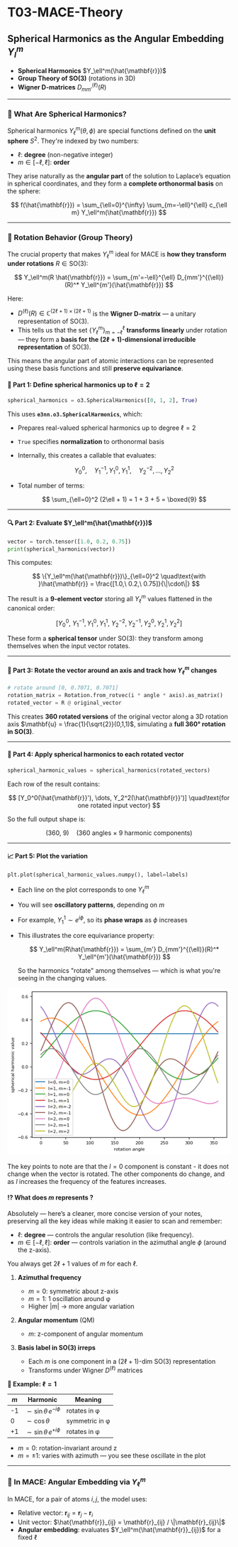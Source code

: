 # T03-MACE-Theory

## Spherical Harmonics as the Angular Embedding $Y_l^m$


* **Spherical Harmonics** $Y_\ell^m(\hat{\mathbf{r}})$
* **Group Theory of SO(3)** (rotations in 3D)
* **Wigner D-matrices** $D_{mm'}^{(\ell)}(R)$

---

### 🎯 What Are Spherical Harmonics?

Spherical harmonics $Y_\ell^m(\theta, \phi)$ are special functions defined on the **unit sphere** $S^2$. They're indexed by two numbers:

* $\ell$: **degree** (non-negative integer)
* $m \in [-\ell, \ell]$: **order**

They arise naturally as the **angular part** of the solution to Laplace’s equation in spherical coordinates, and they form a **complete orthonormal basis** on the sphere:

$$
f(\hat{\mathbf{r}}) = \sum_{\ell=0}^{\infty} \sum_{m=-\ell}^{\ell} c_{\ell m} Y_\ell^m(\hat{\mathbf{r}})
$$

---

### 🔄 Rotation Behavior (Group Theory)

The crucial property that makes $Y_\ell^m$ ideal for MACE is **how they transform under rotations** $R \in \text{SO}(3)$:

$$
Y_\ell^m(R \hat{\mathbf{r}}) = \sum_{m'=-\ell}^{\ell} D_{mm'}^{(\ell)}(R)^* Y_\ell^{m'}(\hat{\mathbf{r}})
$$

Here:

* $D^{(\ell)}(R) \in \mathbb{C}^{(2\ell + 1) \times (2\ell + 1)}$ is the **Wigner D-matrix** — a unitary representation of SO(3).
* This tells us that the set $\{Y_\ell^m\}_{m=-\ell}^\ell$ **transforms linearly** under rotation — they form a **basis for the $(2\ell+1)$-dimensional irreducible representation** of SO(3).

This means the angular part of atomic interactions can be represented using these basis functions and still **preserve equivariance**.

#### 🔢 Part 1: Define spherical harmonics up to $\ell = 2$

```python
spherical_harmonics = o3.SphericalHarmonics([0, 1, 2], True)
```

This uses **`e3nn.o3.SphericalHarmonics`**, which:

* Prepares real-valued spherical harmonics up to degree $\ell = 2$
* `True` specifies **normalization** to orthonormal basis
* Internally, this creates a callable that evaluates:

  $$
  Y_0^0,\quad Y_1^{-1}, Y_1^0, Y_1^1,\quad Y_2^{-2}, \dots, Y_2^2
  $$
* Total number of terms:

  $$
  \sum_{\ell=0}^2 (2\ell + 1) = 1 + 3 + 5 = \boxed{9}
  $$

---

#### 🔍 Part 2: Evaluate $Y_\ell^m(\hat{\mathbf{r}})$

```python
vector = torch.tensor([1.0, 0.2, 0.75])
print(spherical_harmonics(vector))
```

This computes:

$$
\{Y_\ell^m(\hat{\mathbf{r}})\}_{\ell=0}^2
\quad\text{with }\hat{\mathbf{r}} = \frac{[1.0,\ 0.2,\ 0.75]}{\|\cdot\|}
$$

The result is a **9-element vector** storing all $Y_\ell^m$ values flattened in the canonical order:

$$
[Y_0^0,\ Y_1^{-1}, Y_1^0, Y_1^1,\ Y_2^{-2}, Y_2^{-1}, Y_2^0, Y_2^1, Y_2^2]
$$

These form a **spherical tensor** under SO(3): they transform among themselves when the input vector rotates.

---

#### 🔁 Part 3: Rotate the vector around an axis and track how $Y_\ell^m$ changes

```python
# rotate around [0, 0.7071, 0.7071]
rotation_matrix = Rotation.from_rotvec(i * angle * axis).as_matrix()
rotated_vector = R @ original_vector
```

This creates **360 rotated versions** of the original vector along a 3D rotation axis $\mathbf{u} = \frac{1}{\sqrt{2}}(0,1,1)$, simulating a **full 360° rotation in SO(3)**.

---

#### 🧮 Part 4: Apply spherical harmonics to each rotated vector

```python
spherical_harmonic_values = spherical_harmonics(rotated_vectors)
```

Each row of the result contains:

$$
[Y_0^0(\hat{\mathbf{r}}'), \dots, Y_2^2(\hat{\mathbf{r}}')]
\quad\text{for one rotated input vector}
$$

So the full output shape is:

$$
(360,\ 9) \quad\text{(360 angles × 9 harmonic components)}
$$

---

#### 📈 Part 5: Plot the variation

```python
plt.plot(spherical_harmonic_values.numpy(), label=labels)
```

* Each line on the plot corresponds to one $Y_\ell^m$
* You will see **oscillatory patterns**, depending on $m$
* For example, $Y_1^1 \sim e^{i\phi}$, so its **phase wraps** as $\phi$ increases
* This illustrates the core equivariance property:

  $$
  Y_\ell^m(R\hat{\mathbf{r}}) = \sum_{m'} D_{mm'}^{(\ell)}(R)^* Y_\ell^{m'}(\hat{\mathbf{r}})
  $$

  So the harmonics "rotate" among themselves — which is what you're seeing in the changing values.

![alt text](../images/shape%20of%20y_lms.png)

The key points to note are that the $l=0$ component is constant - it does not change when the vector is rotated.  The other components do change, and as $l$ increases the frequency of the features increases.

#### ⁉️ What does $m$ represents ?
Absolutely — here’s a cleaner, more concise version of your notes, preserving all the key ideas while making it easier to scan and remember:

* $\ell$: **degree** — controls the angular resolution (like frequency).
* $m \in [-\ell, \ell]$: **order** — controls variation in the azimuthal angle $\phi$ (around the z-axis).

You always get $2\ell + 1$ values of $m$ for each $\ell$.

1. **Azimuthal frequency**

   * $m = 0$: symmetric about z-axis
   * $m = 1$: 1 oscillation around φ
   * Higher $|m|$ → more angular variation

2. **Angular momentum** (QM)

   * $m$: z-component of angular momentum

3. **Basis label in SO(3) irreps**

   * Each $m$ is one component in a $(2\ell+1)$-dim SO(3) representation
   * Transforms under Wigner $D^{(\ell)}$ matrices

**🧮 Example: $\ell = 1$**

| $m$ | Harmonic                       | Meaning        |
| --- | ------------------------------ | -------------- |
| -1  | $\sim \sin\theta\, e^{-i\phi}$ | rotates in φ   |
| 0   | $\sim \cos\theta$              | symmetric in φ |
| +1  | $\sim \sin\theta\, e^{+i\phi}$ | rotates in φ   |

* $m = 0$: rotation-invariant around z
* $m = \pm1$: varies with azimuth — you see these oscillate in the plot

---

### 🔗 In MACE: Angular Embedding via $Y_\ell^m$

In MACE, for a pair of atoms $i, j$, the model uses:

* Relative vector: $\mathbf{r}_{ij} = \mathbf{r}_j - \mathbf{r}_i$
* Unit vector: $\hat{\mathbf{r}}_{ij} = \mathbf{r}_{ij} / \|\mathbf{r}_{ij}\|$
* **Angular embedding**: evaluates $Y_\ell^m(\hat{\mathbf{r}}_{ij})$ for a fixed $\ell$
